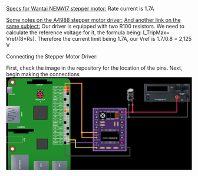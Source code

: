 [Specs for Wantai NEMA17 stepper motor:](https://www.cableworks.gr/ilektronika/arduino-and-microcontrollers/motors/stepper/nema-17-wantai-stepper-motor-42byghw609-4000g.cm-1.7a-3d-reprap-printer-ce-rosh-iso/) Rate current is 1.7A

[Some notes on the A4988 stepper motor driver:](https://reprap.org/wiki/A4988_vs_DRV8825_Chinese_Stepper_Driver_Boards)
[And another link on the same subject:](https://www.allegromicro.com/en/Products/Motor-Drivers/Brush-DC-Motor-Drivers/A4988.aspx)
Our driver is equipped with two R100 resistors. We need to calculate the reference voltage for it, the formula being: I_TripMax= Vref/(8*Rs).
Therefore the current limit being 1.7A, our Vref is 1.7/0.8 = 2,125 V

Connecting the Stepper Motor Driver:

First, check the image in the repository for the location of the pins. Next, begin making the connections
![Connection schematic](/schematic.png)
